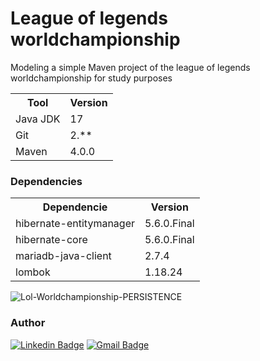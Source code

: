 # League of legends worldchampionship

Modeling a simple Maven project of the league of legends worldchampionship for study purposes

<table>
<tr>
	<th>Tool</th>
	<th>Version</th>
</tr>
<tr>
	<td>Java JDK</td>
	<td>17</td>
</tr>
<tr>
	<td>Git</td>
	<td>2.**</td>
</tr>
<tr>
	<td>Maven</td>
	<td>4.0.0</td>
</tr>
</table>

<h3>Dependencies</h3>

<table>
<tr>
	<th>Dependencie</th>
	<th>Version</th>
</tr>
<tr>
	<td>hibernate-entitymanager</td>
	<td>5.6.0.Final</td>
</tr>
<tr>
	<td>hibernate-core</td>
	<td>5.6.0.Final</td>
</tr>
<tr>
	<td>mariadb-java-client</td>
	<td>2.7.4</td>
</tr>
<tr>
	<td>lombok</td>
	<td>1.18.24</td>
</tr>
</table>



![Lol-Worldchampionship-PERSISTENCE](https://user-images.githubusercontent.com/114487600/202059556-3cb7fb3f-27af-40c1-ab8c-5dceeffd3fde.png)

<h3>Author</h3>

[![Linkedin Badge](https://img.shields.io/badge/-Diego-blue?style=flat-square&logo=Linkedin&logoColor=white&link=https://www.linkedin.com/in/diego-beker/)](https://www.linkedin.com/in/diego-beker/)
[![Gmail Badge](https://img.shields.io/badge/-diegobecker99@gmail.com-c14438?style=flat-square&logo=Gmail&logoColor=white&link=mailto:diegobecker99@gmail.com)](mailto:diegobecker99@gmail.com)